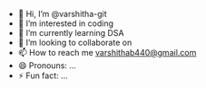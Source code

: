 - 👋 Hi, I’m @varshitha-git
- 👀 I’m interested in coding
- 🌱 I’m currently learning DSA
- 💞️ I’m looking to collaborate on 
- 📫 How to reach me varshithab440@gmail.com
- 😄 Pronouns: ...
- ⚡ Fun fact: ...

<!---
varshitha-git/varshitha-git is a ✨ special ✨ repository because its `README.md` (this file) appears on your GitHub profile.
You can click the Preview link to take a look at your changes.
--->
